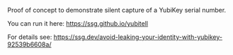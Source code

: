 Proof of concept to demonstrate silent capture of a YubiKey serial number.

You can run it here: https://ssg.github.io/yubitell

For details see: https://ssg.dev/avoid-leaking-your-identity-with-yubikey-92539b6608a/
